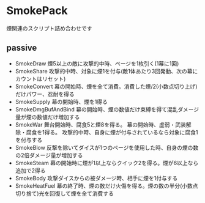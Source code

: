 # SmokePack
煙関連のスクリプト詰め合わせです

## passive
- SmokeDraw
    煙5以上の敵に攻撃的中時、ページを1枚引く(1幕に1回) 
- SmokeShare
    攻撃的中時、対象に煙1を付与(敵1体あたり3回発動、次の幕にカウントはリセット)
- SmokeConvert
    幕の開始時、煙を全て消費。消費した煙/2(小数点切り上げ)だけパワー、忍耐を得る
- SmokeSupply
    幕の開始時、煙を1得る
- SmokeDmgBufAndBind
    幕の開始時、煙の数値だけ束縛を得て混乱ダメージ量が煙の数値だけ増加する
- SmokeWar
    舞台開始時、腐食5と煙8を得る。
    幕の開始時、虚弱・武装解除・腐食を1得る。
    攻撃的中時、自身に煙が付与されているなら対象に腐食1を付与する
- SmokeBlow
    反撃を除いてダイスが1つのページを使用した時、自身の煙の数の2倍ダメージ量が増加する
- SmokeSteam
    幕の開始時に煙が1以上ならクイック2を得る。煙が6以上なら追加で2得る
- SmokeBody
    攻撃ダイスからの被ダメージ時、相手に煙を1付与する
- SmokeHeatFuel
    幕の終了時、煙の数だけ火傷を得る。煙の数の半分(小数点切り捨て)光を回復して煙を全て消費する
